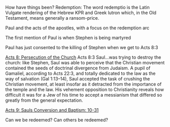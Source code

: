 How have things been?
Redemption:
The word redemptio is the Latin Vulgate rendering of the Hebrew KPR and Greek lutron which, in the Old Testament, means generally a ransom-price.

Paul and the acts of the apostles, with a focus on the redemption arc

The first mention of Paul is when Stephen is being martyred

Paul has just consented to the killing of Stephen when we get to Acts 8:3

[Acts 8: Persecution of the Church](https://www.biblegateway.com/passage/?search=Acts%208&version=NABRE)
Acts 8:3 Saul…was trying to destroy the church: like Stephen, Saul was able to perceive that the Christian movement contained the seeds of doctrinal divergence from Judaism. A pupil of Gamaliel, according to Acts 22:3, and totally dedicated to the law as the way of salvation (Gal 1:13–14), Saul accepted the task of crushing the Christian movement, at least insofar as it detracted from the importance of the temple and the law. His vehement opposition to Christianity reveals how difficult it was for a Jew of his time to accept a messianism that differed so greatly from the general expectation.

[Acts 9: Sauls Conversion and Baptism: 10-31](https://www.biblegateway.com/passage/?search=Acts%209&version=NABRE)

Can we be redeemed?
Can others be redeemed?
